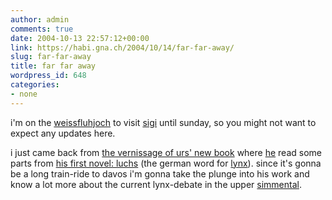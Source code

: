 ```yaml
---
author: admin
comments: true
date: 2004-10-13 22:57:12+00:00
link: https://habi.gna.ch/2004/10/14/far-far-away/
slug: far-far-away
title: far far away
wordpress_id: 648
categories:
- none
---
```


i'm on the [weissfluhjoch](http://www.slf.ch/images/wfj-gr.jpg) to visit [sigi](http://www.slf.ch/staff/pers-home/sigrist/sigrist-en.html) until sunday, so you might not want to expect any updates here.

i just came back from [the vernissage of urs' new book](https://www.flickr.com/photos/habi/sets/22039/) where [he](http://suicmc04.ch/pictures/brunch_gurnigel/pages/page_37.html) read some parts from [his first novel: luchs](http://bilgerverlag.ch/index.php/trade/productview/66/39/) (the german word for [lynx](http://images.google.com/images?q=lynx&ie=UTF-8&oe=UTF-8)). 
since it's gonna be a long train-ride to davos i'm gonna take the plunge into his work and know a lot more about the current lynx-debate in the upper [simmental](http://images.google.com/images?q=lynx&ie=UTF-8&oe=UTF-8).
